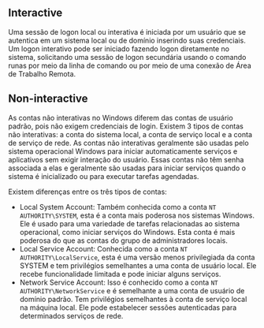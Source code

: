 
## Interactive

Uma sessão de logon local ou interativa é iniciada por um usuário que se autentica em um sistema local ou de domínio inserindo suas credenciais. Um logon interativo pode ser iniciado fazendo logon diretamente no sistema, solicitando uma sessão de logon secundária usando o comando runas por meio da linha de comando ou por meio de uma conexão de Área de Trabalho Remota.

## Non-interactive

As contas não interativas no Windows diferem das contas de usuário padrão, pois não exigem credenciais de login. Existem 3 tipos de contas não interativas: a conta do sistema local, a conta de serviço local e a conta de serviço de rede. As contas não interativas geralmente são usadas pelo sistema operacional Windows para iniciar automaticamente serviços e aplicativos sem exigir interação do usuário. Essas contas não têm senha associada a elas e geralmente são usadas para iniciar serviços quando o sistema é inicializado ou para executar tarefas agendadas.

Existem diferenças entre os três tipos de contas:
- Local System Account: Também conhecida como a conta `NT AUTHORITY\SYSTEM`, esta é a conta mais poderosa nos sistemas Windows. Ele é usado para uma variedade de tarefas relacionadas ao sistema operacional, como iniciar serviços do Windows. Esta conta é mais poderosa do que as contas do grupo de administradores locais.
- Local Service Account: Conhecida como a conta `NT AUTHORITY\LocalService`, esta é uma versão menos privilegiada da conta SYSTEM e tem privilégios semelhantes a uma conta de usuário local. Ele recebe funcionalidade limitada e pode iniciar alguns serviços.
- Network Service Account: Isso é conhecido como a conta `NT AUTHORITY\NetworkService` e é semelhante a uma conta de usuário de domínio padrão. Tem privilégios semelhantes à conta de serviço local na máquina local. Ele pode estabelecer sessões autenticadas para determinados serviços de rede.

